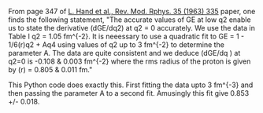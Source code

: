 From page 347 of <a href="https://journals.aps.org/rmp/abstract/10.1103/RevModPhys.35.335">L. Hand et al., Rev. Mod. Rphys. 35 (1963) 335</a> paper, one finds the following statement, "The accurate values of GE at low q2 enable us to
state the derivative (dGE/dq2) at q2 = 0 accurately.
We use the data in Table I q2 = 1.05 fm^{-2}. It is
neeessary to use a quadratic fit to GE = 1 - 1/6(r)q2 + Aq4 
using values of q2 up to 3 fm^{-2} to determine the
parameter A.   The data are quite consistent and we
deduce (dGE/dq ) at q2=0 is -0.108 & 0.003 fm^{-2}
where the rms radius of the proton is given by
(r) = 0.805 & 0.011 fm."

This Python code does exactly this.   First fitting the data
upto 3 fm^{-3} and then passing the parameter A to a second
fit.   Amusingly this fit give 0.853  +/-  0.018.
